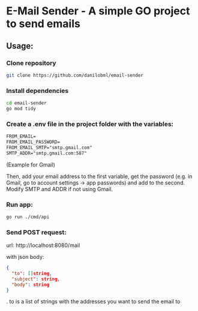 # E-Mail Sender - A simple GO project to send emails

## Usage:

### Clone repository
```bash
git clone https://github.com/danilobml/email-sender
```

### Install dependencies
```bash
cd email-sender
go mod tidy
```

### Create a .env file in the project folder with the variables:

```txt
FROM_EMAIL=
FROM_EMAIL_PASSWORD=
FROM_EMAIL_SMTP="smtp.gmail.com"
SMTP_ADDR="smtp.gmail.com:587"
```
(Example for Gmail)

Then, add your email address to the first variable, get the password (e.g. in Gmail, go to account settings -> app passwords) and add to the second. Modify SMTP and ADDR if not using Gmail.

### Run app:
```bash
go run ./cmd/api
```

### Send POST request:
url: http://localhost:8080/mail

with json body:
```json
{
  "to": []string,
  "subject": string,
  "body": string
}
```
. to is a list of strings with the addresses you want to send the email to
